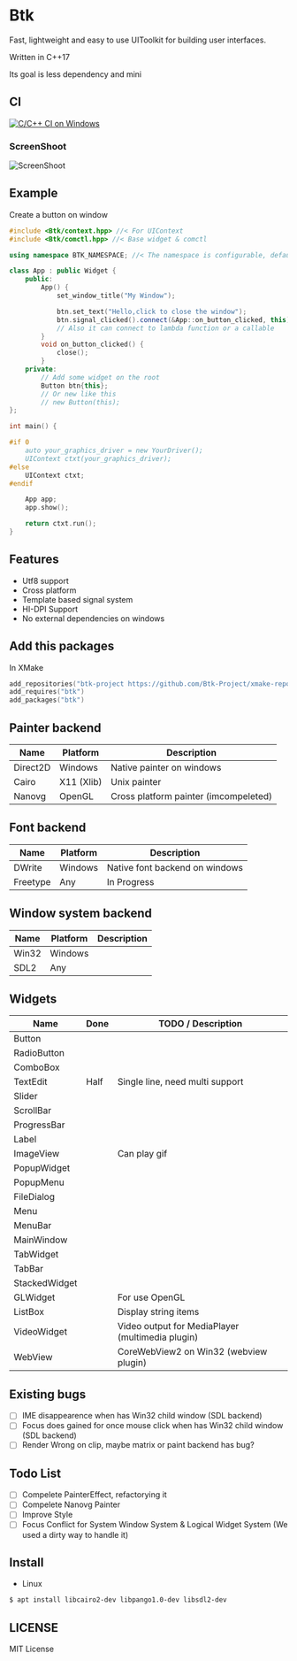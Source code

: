 # Btk

Fast, lightweight and easy to use UIToolkit for building user interfaces. 

Written in C++17

Its goal is less dependency and mini

## CI

[![C/C++ CI on Windows](https://github.com/BusyStudent/Btk-ng/actions/workflows/window_build_test.yml/badge.svg)](https://github.com/BusyStudent/Btk-ng/actions/workflows/window_build_test.yml)

### ScreenShoot

![ScreenShoot](https://btk-project.github.io/screenshoot.png)


## Example

Create a button on window

```cpp
#include <Btk/context.hpp> //< For UIContext
#include <Btk/comctl.hpp> //< Base widget & comctl

using namespace BTK_NAMESPACE; //< The namespace is configurable, default in Btk

class App : public Widget {
    public:
        App() {
            set_window_title("My Window");

            btn.set_text("Hello,click to close the window");
            btn.signal_clicked().connect(&App::on_button_clicked, this);
            // Also it can connect to lambda function or a callable
        }
        void on_button_clicked() {
            close();
        }
    private:
        // Add some widget on the root
        Button btn{this};
        // Or new like this
        // new Button(this);
};

int main() {

#if 0
    auto your_graphics_driver = new YourDriver();
    UIContext ctxt(your_graphics_driver);
#else
    UIContext ctxt;
#endif

    App app;
    app.show();

    return ctxt.run();
}


```

## Features

- Utf8 support
- Cross platform
- Template based signal system
- HI-DPI Support
- No external dependencies on windows

## Add this packages

In XMake  

``` lua
add_repositories("btk-project https://github.com/Btk-Project/xmake-repo")
add_requires("btk")
add_packages("btk")
```

## Painter backend

| Name     | Platform        | Description                             |
| ---      | ---             | ---                                     |
| Direct2D |  Windows        | Native painter on windows               |
| Cairo    |  X11 (Xlib)     | Unix painter                            |
| Nanovg   |  OpenGL         | Cross platform painter (imcompeleted)   |

## Font backend

| Name     | Platform        | Description                             |
| ---      | ---             | ---                                     |
| DWrite   |  Windows        | Native font backend on windows          |
| Freetype |  Any            | In Progress                             |


## Window system backend

| Name     | Platform        | Description              |
| ---      | ---             | ---                      |
| Win32    | Windows         |                          |
| SDL2     | Any             |                          |

## Widgets

| Name          | Done            | TODO / Description       |
| ---           | ---             | ---                      |
| Button        |                 |                          |
| RadioButton   |                 |                          |
| ComboBox      |                 |                          |
| TextEdit      | Half            | Single line, need multi support |
| Slider        |                 |                          |
| ScrollBar     |                 |                          |
| ProgressBar   |                 |                          |
| Label         |                 |                          |
| ImageView     |                 | Can play gif             |
| PopupWidget   |                 |                          |
| PopupMenu 	|                 |                          |
| FileDialog    |                 |                          |
| Menu          |                 |                          |
| MenuBar       |                 |                          |
| MainWindow    |                 |                          |
| TabWidget     |                 |                          |
| TabBar        |                 |                          |
| StackedWidget |                 |                          |
| GLWidget      |                 | For use OpenGL           |
| ListBox       |                 | Display string items     |
| VideoWidget   |                 | Video output for MediaPlayer (multimedia plugin) |
| WebView       |                 | CoreWebView2 on Win32 (webview plugin)           |

## Existing bugs

- [ ] IME disappearence when has Win32 child window (SDL backend)
- [ ] Focus does gained for once mouse click when has Win32 child window (SDL backend)
- [ ] Render Wrong on clip, maybe matrix or paint backend has bug?

## Todo List

- [ ] Compelete PainterEffect, refactorying it
- [ ] Compelete Nanovg Painter
- [ ] Improve Style
- [ ] Focus Conflict for System Window System & Logical Widget System (We used a dirty way to handle it)

## Install

- Linux

```sh
$ apt install libcairo2-dev libpango1.0-dev libsdl2-dev
```

## LICENSE  

MIT License
